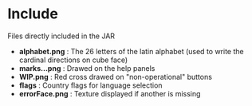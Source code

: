 # Include

Files directly included in the JAR

- **alphabet.png** : The 26 letters of the latin alphabet (used to write the cardinal directions on cube face)
- **marks...png** : Drawed on the help panels
- **WIP.png** : Red cross drawed on "non-operational" buttons
- **flags** : Country flags for language selection
- **errorFace.png** : Texture displayed if another is missing
